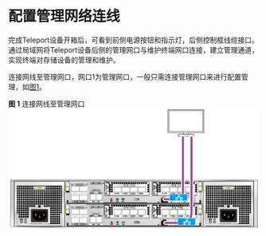 # 配置管理网络连线<a name="des_01_0017"></a>

完成Teleport设备开箱后，可看到前侧电源按钮和指示灯，后侧控制框线缆接口。通过局域网将Teleport设备后侧的管理网口与维护终端网口连接，建立管理通道，实现终端对存储设备的管理和维护。

连接网线至管理网口，网口1为管理网口，一般只需连接管理网口来进行配置管理，如[图1](#zh-cn_topic_0101813136_fig14773549121313)。

**图 1**  连接网线至管理网口<a name="zh-cn_topic_0101813136_fig14773549121313"></a>  
![](figures/连接网线至管理网口.png "连接网线至管理网口")

